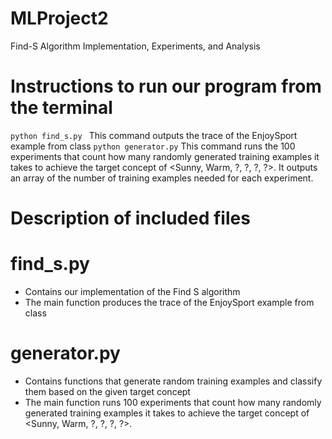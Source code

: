 # MLProject2
Find-S Algorithm Implementation, Experiments, and Analysis

# Instructions to run our program from the terminal
`python find_s.py `
This command outputs the trace of the EnjoySport example from class
`python generator.py`
This command runs the 100 experiments that count how many randomly generated training examples it takes to achieve the target concept of <Sunny, Warm, ?, ?, ?, ?>. It outputs an array of the number of training examples needed for each experiment.

# Description of included files 

# find_s.py
- Contains our implementation of the Find S algorithm
- The main function produces the trace of the EnjoySport example from class
# generator.py
- Contains functions that generate random training examples and classify them based on the given target concept
- The main function runs 100 experiments that count how many randomly generated training examples it takes to achieve the target concept of <Sunny, Warm, ?, ?, ?, ?>.
